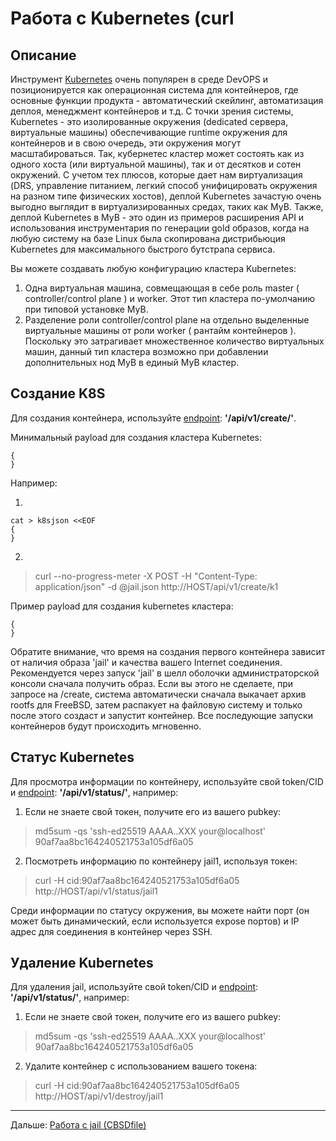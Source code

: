 # Работа с Kubernetes (curl

## Описание

Инструмент [Kubernetes](https://kubernetes.io/) очень популярен в среде DevOPS и позиционируется как операционная система для контейнеров, где основные функции продукта - автоматический скейлинг, автоматизация деплоя, менеджмент контейнеров и т.д. С точки зрения системы, Kubernetes - это изолированные окружения (dedicated сервера, виртуальные машины) обеспечивающие runtime окружения для контейнеров и в свою очередь, эти окружения могут масштабироваться. Так, кубернетес кластер может состоять как из одного хоста (или виртуальной машины), так и от десятков и сотен окружений. С учетом тех плюсов, которые дает нам виртуализация (DRS, управление питанием, легкий способ унифицировать окружения на разном типе физических хостов), деплой Kubernetes зачастую очень выгодно выглядит  в виртуализированных средах, таких как MyB. Также, деплой Kubernetes в MyB - это один из примеров расширения API и использования инструментария по генерации gold образов, когда на любую систему на базе Linux была скопирована дистрибьюция Kubernetes для максимального быстрого бутстрапа сервиса.

Вы можете создавать любую конфигурацию кластера Kubernetes:

1) Одна виртуальная машина, совмещающая в себе роль master ( controller/control plane ) и worker. Этот тип кластера по-умолчанию при типовой установке MyB.
2) Разделение роли controller/control plane на отдельно выделенные виртуальные машины от роли worker ( рантайм контейнеров ). Поскольку это затрагивает множественное количество виртуальных машин, данный тип кластера возможно при добавлении дополнительных нод MyB в единый MyB кластер.


## Создание K8S

Для создания контейнера, используйте [endpoint](api.md): **'/api/v1/create/'**.

Минимальный payload для создания кластера Kubernetes:

```
{
}
```

Например:

1)
```
cat > k8sjson <<EOF
{
}
```

2)
> curl --no-progress-meter -X POST -H "Content-Type: application/json" -d @jail.json http://HOST/api/v1/create/k1

Пример payload для создания kubernetes кластера:
```
{
}

```

Обратите внимание, что время на создания первого контейнера зависит от наличия образа 'jail' и качества вашего Internet соединения. 
Рекомендуется через запуск 'jail' в  шелл оболочки администраторской консоли сначала получить образ. Если вы этого не сделаете, при запросе на /create,
система автоматически сначала выкачает архив rootfs для FreeBSD, затем распакует на файловую систему и только после этого создаст и запустит контейнер. 
Все последующие запуски контейнеров будут происходить мгновенно.


## Статус Kubernetes

Для просмотра информации по контейнеру, используйте свой token/CID и [endpoint](api.md): **'/api/v1/status/'**, например:

1) Если не знаете свой токен, получите его из вашего pubkey:
>  md5sum -qs 'ssh-ed25519 AAAA..XXX your@localhost'
> 90af7aa8bc164240521753a105df6a05

2) Посмотреть информацию по контейнеру jail1, используя токен:
> curl -H cid:90af7aa8bc164240521753a105df6a05 http://HOST/api/v1/status/jail1

Среди информации по статусу окружения, вы можете найти порт (он может быть динамический, если используется expose портов) и IP адрес для соединения в контейнер через SSH.


## Удаление Kubernetes

Для удаления jail, используйте свой token/CID и [endpoint](api.md): **'/api/v1/status/'**, например:

1) Если не знаете свой токен, получите его из вашего pubkey:
>  md5sum -qs 'ssh-ed25519 AAAA..XXX your@localhost'
> 90af7aa8bc164240521753a105df6a05

2) Удалите контейнер с использованием вашего токена:
> curl -H cid:90af7aa8bc164240521753a105df6a05 http://HOST/api/v1/destroy/jail1


---

Дальше: [Работа с jail (CBSDfile)](jail_cbsdfile.md)
